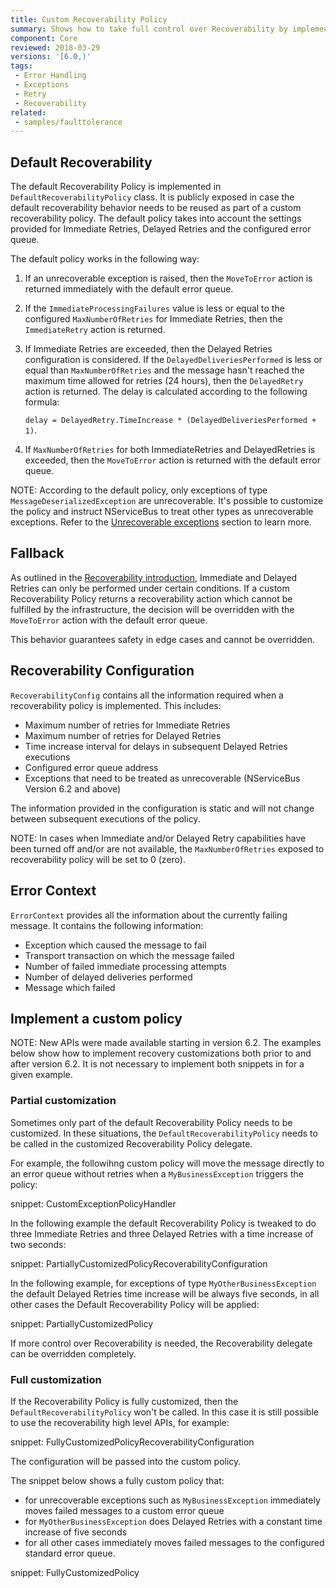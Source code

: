 ```yaml
---
title: Custom Recoverability Policy
summary: Shows how to take full control over Recoverability by implementing a Recoverability Policy
component: Core
reviewed: 2018-03-29
versions: '[6.0,)'
tags:
 - Error Handling
 - Exceptions
 - Retry
 - Recoverability
related:
 - samples/faulttolerance
---
```



## Default Recoverability

The default Recoverability Policy is implemented in `DefaultRecoverabilityPolicy` class. It is publicly exposed in case the default recoverability behavior needs to be reused as part of a custom recoverability policy. The default policy takes into account the settings provided for Immediate Retries, Delayed Retries and the configured error queue. 

The default policy works in the following way:

 1. If an unrecoverable exception is raised, then the `MoveToError` action is returned immediately with the default error queue. 
 1. If the `ImmediateProcessingFailures` value is less or equal to the configured `MaxNumberOfRetries` for Immediate Retries, then the `ImmediateRetry` action is returned.
 1. If Immediate Retries are exceeded, then the Delayed Retries configuration is considered. If the `DelayedDeliveriesPerformed` is less or equal than `MaxNumberOfRetries` and the message hasn't reached the maximum time allowed for retries (24 hours), then the `DelayedRetry` action is returned. The delay is calculated according to the following formula:

    `delay = DelayedRetry.TimeIncrease * (DelayedDeliveriesPerformed + 1)`.

 1. If `MaxNumberOfRetries` for both ImmediateRetries and DelayedRetries is exceeded, then the `MoveToError` action is returned with the default error queue.
 
NOTE: According to the default policy, only exceptions of type `MessageDeserializedException` are unrecoverable. It's possible to customize the policy and instruct NServiceBus to treat other types as unrecoverable exceptions. Refer to the [Unrecoverable exceptions](/nservicebus/recoverability/#unrecoverable-exceptions) section to learn more.


## Fallback

As outlined in the [Recoverability introduction](/nservicebus/recoverability/), Immediate and Delayed Retries can only be performed under certain conditions. If a custom Recoverability Policy returns a recoverability action which cannot be fulfilled by the infrastructure, the decision will be overridden with the `MoveToError` action with the default error queue. 

This behavior guarantees safety in edge cases and cannot be overridden.


## Recoverability Configuration

`RecoverabilityConfig` contains all the information required when a recoverability policy is implemented. This includes:

 * Maximum number of retries for Immediate Retries
 * Maximum number of retries for Delayed Retries
 * Time increase interval for delays in subsequent Delayed Retries executions
 * Configured error queue address
 * Exceptions that need to be treated as unrecoverable (NServiceBus Version 6.2 and above)

The information provided in the configuration is static and will not change between subsequent executions of the policy.

NOTE: In cases when Immediate and/or Delayed Retry capabilities have been turned off and/or are not available, the `MaxNumberOfRetries` exposed to recoverability policy will be set to 0 (zero).


## Error Context

`ErrorContext` provides all the information about the currently failing message. It contains the following information:

 * Exception which caused the message to fail
 * Transport transaction on which the message failed
 * Number of failed immediate processing attempts
 * Number of delayed deliveries performed
 * Message which failed


## Implement a custom policy

NOTE: New APIs were made available starting in version 6.2. The examples below show how to implement recovery customizations both prior to and after version 6.2. It is not necessary to implement both snippets in for a given example.


### Partial customization

Sometimes only part of the default Recoverability Policy needs to be customized. In these situations, the `DefaultRecoverabilityPolicy` needs to be called in the customized Recoverability Policy delegate. 

For example, the followihng custom policy will move the message directly to an error queue without retries when a `MyBusinessException` triggers the policy:

snippet: CustomExceptionPolicyHandler

In the following example the default Recoverability Policy is tweaked to do three Immediate Retries and three Delayed Retries with a time increase of two seconds:

snippet: PartiallyCustomizedPolicyRecoverabilityConfiguration

In the following example, for exceptions of type `MyOtherBusinessException` the default Delayed Retries time increase will be always five seconds, in all other cases the Default Recoverability Policy will be applied:

snippet: PartiallyCustomizedPolicy

If more control over Recoverability is needed, the Recoverability delegate can be overridden completely.


### Full customization

If the Recoverability Policy is fully customized, then the `DefaultRecoverabilityPolicy` won't be called. In this case it is still possible to use the recoverability high level APIs, for example:

snippet: FullyCustomizedPolicyRecoverabilityConfiguration

The configuration will be passed into the custom policy. 

The snippet below shows a fully custom policy that:

 * for unrecoverable exceptions such as `MyBusinessException` immediately moves failed messages to a custom error queue 
 * for `MyOtherBusinessException` does Delayed Retries with a constant time increase of five seconds 
 * for all other cases immediately moves failed messages to the configured standard error queue.

snippet: FullyCustomizedPolicy

